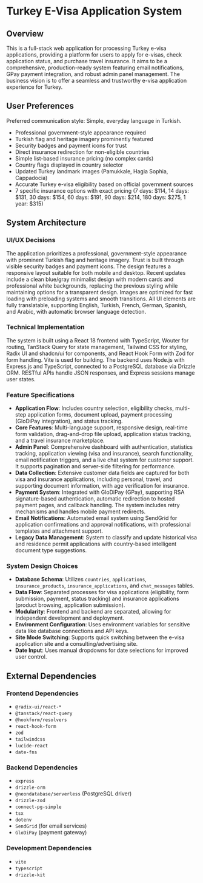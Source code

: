 # Turkey E-Visa Application System

## Overview
This is a full-stack web application for processing Turkey e-visa applications, providing a platform for users to apply for e-visas, check application status, and purchase travel insurance. It aims to be a comprehensive, production-ready system featuring email notifications, GPay payment integration, and robust admin panel management. The business vision is to offer a seamless and trustworthy e-visa application experience for Turkey.

## User Preferences
Preferred communication style: Simple, everyday language in Turkish.
- Professional government-style appearance required
- Turkish flag and heritage imagery prominently featured
- Security badges and payment icons for trust
- Direct insurance redirection for non-eligible countries
- Simple list-based insurance pricing (no complex cards)
- Country flags displayed in country selector
- Updated Turkey landmark images (Pamukkale, Hagia Sophia, Cappadocia)
- Accurate Turkey e-visa eligibility based on official government sources
- 7 specific insurance options with exact pricing (7 days: $114, 14 days: $131, 30 days: $154, 60 days: $191, 90 days: $214, 180 days: $275, 1 year: $315)

## System Architecture

### UI/UX Decisions
The application prioritizes a professional, government-style appearance with prominent Turkish flag and heritage imagery. Trust is built through visible security badges and payment icons. The design features a responsive layout suitable for both mobile and desktop. Recent updates include a clean blue/gray minimalist design with modern cards and professional white backgrounds, replacing the previous styling while maintaining options for a transparent design. Images are optimized for fast loading with preloading systems and smooth transitions. All UI elements are fully translatable, supporting English, Turkish, French, German, Spanish, and Arabic, with automatic browser language detection.

### Technical Implementation
The system is built using a React 18 frontend with TypeScript, Wouter for routing, TanStack Query for state management, Tailwind CSS for styling, Radix UI and shadcn/ui for components, and React Hook Form with Zod for form handling. Vite is used for building. The backend uses Node.js with Express.js and TypeScript, connected to a PostgreSQL database via Drizzle ORM. RESTful APIs handle JSON responses, and Express sessions manage user states.

### Feature Specifications
- **Application Flow**: Includes country selection, eligibility checks, multi-step application forms, document upload, payment processing (GloDiPay integration), and status tracking.
- **Core Features**: Multi-language support, responsive design, real-time form validation, drag-and-drop file upload, application status tracking, and a travel insurance marketplace.
- **Admin Panel**: Comprehensive dashboard with authentication, statistics tracking, application viewing (visa and insurance), search functionality, email notification triggers, and a live chat system for customer support. It supports pagination and server-side filtering for performance.
- **Data Collection**: Extensive customer data fields are captured for both visa and insurance applications, including personal, travel, and supporting document information, with age verification for insurance.
- **Payment System**: Integrated with GloDiPay (GPay), supporting RSA signature-based authentication, automatic redirection to hosted payment pages, and callback handling. The system includes retry mechanisms and handles mobile payment redirects.
- **Email Notifications**: Automated email system using SendGrid for application confirmations and approval notifications, with professional templates and attachment support.
- **Legacy Data Management**: System to classify and update historical visa and residence permit applications with country-based intelligent document type suggestions.

### System Design Choices
- **Database Schema**: Utilizes `countries`, `applications`, `insurance_products`, `insurance_applications`, and `chat_messages` tables.
- **Data Flow**: Separated processes for visa applications (eligibility, form submission, payment, status tracking) and insurance applications (product browsing, application submission).
- **Modularity**: Frontend and backend are separated, allowing for independent development and deployment.
- **Environment Configuration**: Uses environment variables for sensitive data like database connections and API keys.
- **Site Mode Switching**: Supports quick switching between the e-visa application site and a consulting/advertising site.
- **Date Input**: Uses manual dropdowns for date selections for improved user control.

## External Dependencies

### Frontend Dependencies
- `@radix-ui/react-*`
- `@tanstack/react-query`
- `@hookform/resolvers`
- `react-hook-form`
- `zod`
- `tailwindcss`
- `lucide-react`
- `date-fns`

### Backend Dependencies
- `express`
- `drizzle-orm`
- `@neondatabase/serverless` (PostgreSQL driver)
- `drizzle-zod`
- `connect-pg-simple`
- `tsx`
- `dotenv`
- `SendGrid` (for email services)
- `GloDiPay` (payment gateway)

### Development Dependencies
- `vite`
- `typescript`
- `drizzle-kit`